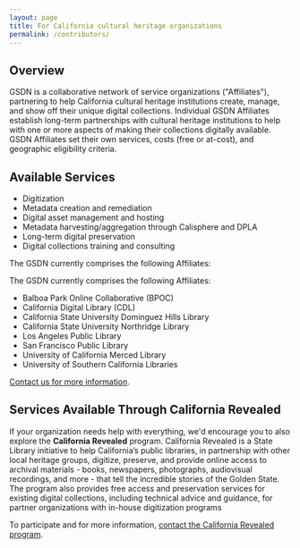 ```yaml
---
layout: page
title: For California cultural heritage organizations
permalink: /contributors/
---
```


## Overview

GSDN is a collaborative network of service organizations ("Affiliates"), partnering to help California cultural heritage institutions create, manage, and show off their unique digital collections. Individual GSDN Affiliates establish long-term partnerships with cultural heritage institutions to help with one or more aspects of making their collections digitally available. GSDN Affiliates set their own services, costs (free or at-cost), and geographic eligibility criteria.


## Available Services

*   Digitization
*   Metadata creation and remediation
*   Digital asset management and hosting
*   Metadata harvesting/aggregation through Calisphere and DPLA
*   Long-term digital preservation
*   Digital collections training and consulting

The GSDN currently comprises the following Affiliates:

The GSDN currently comprises the following Affiliates:

* Balboa Park Online Collaborative (BPOC)
* California Digital Library (CDL)
* California State University Dominguez Hills Library
* California State University Northridge Library
* Los Angeles Public Library
* San Francisco Public Library
* University of California Merced Library
* University of Southern California Libraries

<a class="primary-link" href="mailto:oacops@cdlib.org">Contact us for more information</a>.


## Services Available Through California Revealed

If your organization needs help with everything, we'd encourage you to also explore the **California Revealed** program. California Revealed is a State Library initiative to help California’s public libraries, in partnership with other local heritage groups, digitize, preserve, and provide online access to archival materials - books, newspapers, photographs, audiovisual recordings, and more - that tell the incredible stories of the Golden State. The program also provides free access and preservation services for existing digital collections, including technical advice and guidance, for partner organizations with in-house digitization programs

To participate and for more information, [contact the California Revealed program](https://californiarevealed.org/form/contact-us). 

